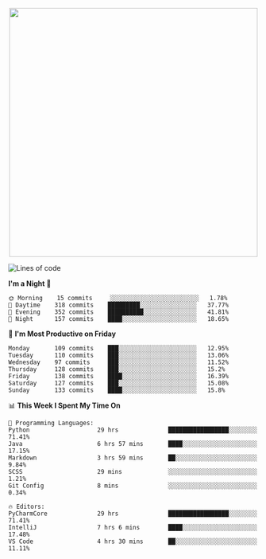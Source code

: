 <!--

[![Hits](https://hits.seeyoufarm.com/api/count/incr/badge.svg?url=https%3A%2F%2Fgithub.com/sangm1n)](https://hits.seeyoufarm.com) 
[![Repos Badge](https://badges.pufler.dev/repos/sangm1n)](https://badges.pufler.dev)
[![Github Badge](http://img.shields.io/badge/-github-black?style=flat-square&logo=github&logoColor=white&link=https:https://github.com/sangm1n/)](https://github.com/sangm1n/)
[![Netlify Badge](https://img.shields.io/badge/-TIL-00C7B7?style=flat-square&logo=Netlify&logoColor=white&link=https://sangminlog.netlify.com)](https://sangminlog.netlify.com)
[![Hugo Badge](https://img.shields.io/badge/-techblog-FF4088?style=flat-square&logo=Hugo&logoColor=white&link=https://sangm1n.github.io)](https://sangm1n.github.io)
[![Mail Badge](http://img.shields.io/badge/-mail-D14836?style=flat-square&logo=Gmail&logoColor=white&link=mailto:dltkd96als@naver.com)](mailto:dltkd96als@naver.com/)

![Lines of code](https://img.shields.io/badge/From%20Hello%20World%20I%27ve%20Written-3.9%20million%20lines%20of%20code-blue)
-->

<!--  -->

<p align="center">
  <a href="https://sangm1n.github.io/">
    <img src="https://user-images.githubusercontent.com/46131688/100516133-08bf3880-31c5-11eb-97ce-0548a7b3a35a.png" width="500">
  </a>
</p>

<!--START_SECTION:waka-->
![Lines of code](https://img.shields.io/badge/From%20Hello%20World%20I%27ve%20Written-5.5%20million%20lines%20of%20code-blue)

**I'm a Night 🦉** 

```text
🌞 Morning    15 commits     ░░░░░░░░░░░░░░░░░░░░░░░░░   1.78% 
🌆 Daytime    318 commits    █████████░░░░░░░░░░░░░░░░   37.77% 
🌃 Evening    352 commits    ██████████░░░░░░░░░░░░░░░   41.81% 
🌙 Night      157 commits    ████░░░░░░░░░░░░░░░░░░░░░   18.65%

```
📅 **I'm Most Productive on Friday** 

```text
Monday       109 commits    ███░░░░░░░░░░░░░░░░░░░░░░   12.95% 
Tuesday      110 commits    ███░░░░░░░░░░░░░░░░░░░░░░   13.06% 
Wednesday    97 commits     ███░░░░░░░░░░░░░░░░░░░░░░   11.52% 
Thursday     128 commits    ███░░░░░░░░░░░░░░░░░░░░░░   15.2% 
Friday       138 commits    ████░░░░░░░░░░░░░░░░░░░░░   16.39% 
Saturday     127 commits    ███░░░░░░░░░░░░░░░░░░░░░░   15.08% 
Sunday       133 commits    ████░░░░░░░░░░░░░░░░░░░░░   15.8%

```


📊 **This Week I Spent My Time On** 

```text
💬 Programming Languages: 
Python                   29 hrs              █████████████████░░░░░░░░   71.41% 
Java                     6 hrs 57 mins       ████░░░░░░░░░░░░░░░░░░░░░   17.15% 
Markdown                 3 hrs 59 mins       ██░░░░░░░░░░░░░░░░░░░░░░░   9.84% 
SCSS                     29 mins             ░░░░░░░░░░░░░░░░░░░░░░░░░   1.21% 
Git Config               8 mins              ░░░░░░░░░░░░░░░░░░░░░░░░░   0.34%

🔥 Editors: 
PyCharmCore              29 hrs              █████████████████░░░░░░░░   71.41% 
IntelliJ                 7 hrs 6 mins        ████░░░░░░░░░░░░░░░░░░░░░   17.48% 
VS Code                  4 hrs 30 mins       ██░░░░░░░░░░░░░░░░░░░░░░░   11.11%

```


<!--END_SECTION:waka-->


<!--
**sangm1n/sangm1n** is a ✨ _special_ ✨ repository because its `README.md` (this file) appears on your GitHub profile.

Here are some ideas to get you started:

- 🔭 I’m currently working on ...
- 🌱 I’m currently learning ...
- 👯 I’m looking to collaborate on ...
- 🤔 I’m looking for help with ...
- 💬 Ask me about ...
- 📫 How to reach me: ...
- 😄 Pronouns: ...
- ⚡ Fun fact: ...

https://shields.io/
-->


